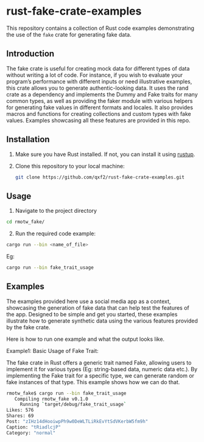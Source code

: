 # rust-fake-crate-examples
This repository contains a collection of Rust code examples demonstrating the use of the `fake` crate for generating fake data. 

## Introduction
The fake crate is useful for creating mock data for different types of data without writing a lot of code. For instance, if you wish to evaluate your program’s performance with different inputs or need illustrative examples, this crate allows you to generate authentic-looking data. It uses the rand crate as a dependency and implements the Dummy and Fake traits for many common types, as well as providing the faker module with various helpers for generating fake values in different formats and locales. It also provides macros and functions for creating collections and custom types with fake values. Examples showcasing all these features are provided in this repo.

## Installation

1. Make sure you have Rust installed. If not, you can install it using [rustup](https://rustup.rs/).

2. Clone this repository to your local machine:
   ```bash
   git clone https://github.com/qxf2/rust-fake-crate-examples.git
   ```

## Usage

1. Navigate to the project directory

```bash
cd rmotw_fake/
```

2. Run the required code example:
```bash
cargo run --bin <name_of_file>
```
Eg:
```bash
cargo run --bin fake_trait_usage
```

## Examples

The examples provided here use a social media app as a context, showcasing the generation of fake data that can help test the features of the app. Designed to be simple and get you started, these examples illustrate how to generate synthetic data using the various features provided by the fake crate.

Here is how to run one example and what the output looks like.

Example1: Basic Usage of Fake Trait: 

The fake crate in Rust offers a generic trait named Fake, allowing users to implement it for various types (Eg: string-based data, numeric data etc.). By implementing the Fake trait for a specific type, we can generate random or fake instances of that type. This example shows how we can do that.

```bash
rmotw_fake$ cargo run --bin fake_trait_usage
   Compiling rmotw_fake v0.1.0 
     Running `target/debug/fake_trait_usage`
Likes: 576
Shares: 69
Post: "zIHz14dHooiwpPh9w0DeWLTLiRkEvYtSdVKerbW5fm9h"
Caption: "tRiadlcjP"
Category: "normal"
```
